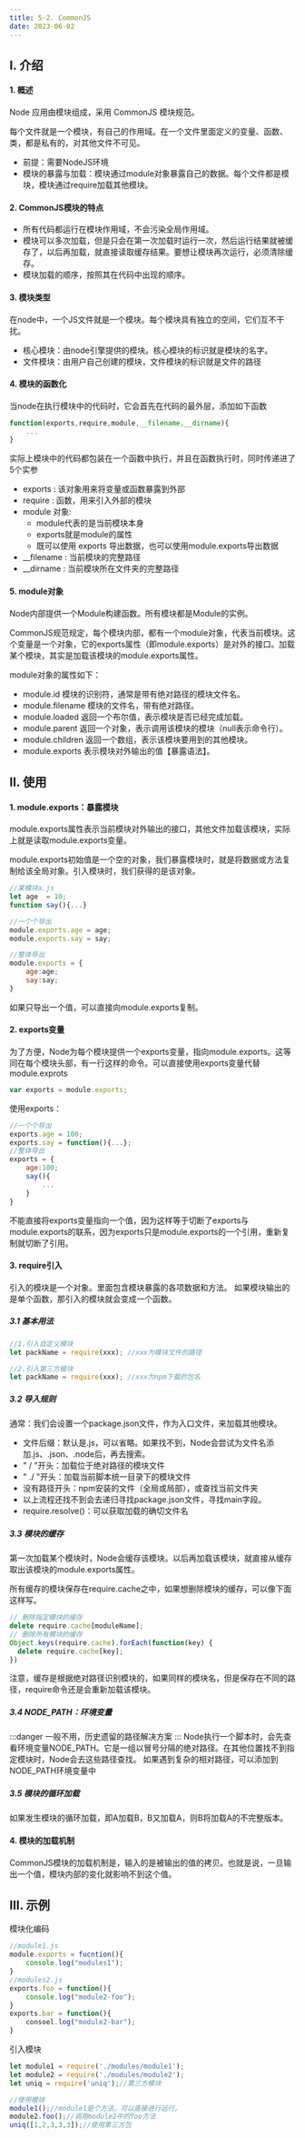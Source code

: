 ```yaml
---
title: 5-2. CommonJS
date: 2023-06-02
---
```

## Ⅰ. 介绍
#### 1. 概述
Node 应用由模块组成，采用 CommonJS 模块规范。

每个文件就是一个模块，有自己的作用域。在一个文件里面定义的变量、函数、类，都是私有的，对其他文件不可见。
- 前提：需要NodeJS环境
- 模块的暴露与加载：模块通过module对象暴露自己的数据。每个文件都是模块，模块通过require加载其他模块。

#### 2. CommonJS模块的特点
- 所有代码都运行在模块作用域，不会污染全局作用域。
- 模块可以多次加载，但是只会在第一次加载时运行一次，然后运行结果就被缓存了，以后再加载，就直接读取缓存结果。要想让模块再次运行，必须清除缓存。
- 模块加载的顺序，按照其在代码中出现的顺序。

#### 3. 模块类型
在node中，一个JS文件就是一个模块。每个模块具有独立的空间，它们互不干扰。
- 核心模块：由node引擎提供的模块。核心模块的标识就是模块的名字。
- 文件模块：由用户自己创建的模块，文件模块的标识就是文件的路径

#### 4. 模块的函数化
当node在执行模块中的代码时，它会首先在代码的最外层，添加如下函数
```js
function(exports,require,module,__filename,__dirname){
    ...
}
```
实际上模块中的代码都包装在一个函数中执行，并且在函数执行时，同时传递进了5个实参
- exports : 该对象用来将变量或函数暴露到外部
- require : 函数，用来引入外部的模块
- module 对象:
    - module代表的是当前模块本身
    - exports就是module的属性
    - 既可以使用 exports 导出数据，也可以使用module.exports导出数据
- __filename : 当前模块的完整路径
- __dirname : 当前模块所在文件夹的完整路径

#### 5. module对象
Node内部提供一个Module构建函数。所有模块都是Module的实例。

CommonJS规范规定，每个模块内部，都有一个module对象，代表当前模块。这个变量是一个对象，它的exports属性（即module.exports）是对外的接口。加载某个模块，其实是加载该模块的module.exports属性。

module对象的属性如下：
- module.id 模块的识别符，通常是带有绝对路径的模块文件名。
- module.filename 模块的文件名，带有绝对路径。
- module.loaded 返回一个布尔值，表示模块是否已经完成加载。
- module.parent 返回一个对象，表示调用该模块的模块（null表示命令行）。
- module.children 返回一个数组，表示该模块要用到的其他模块。
- module.exports 表示模块对外输出的值【暴露语法】。


## Ⅱ. 使用
#### 1. module.exports：暴露模块
module.exports属性表示当前模块对外输出的接口，其他文件加载该模块，实际上就是读取module.exports变量。

module.exports初始值是一个空的对象，我们暴露模块时，就是将数据或方法复制给该全局对象。引入模块时，我们获得的是该对象。
```js
//某模块a.js
let age  = 10;
function say(){...}

//一个个导出
module.exports.age = age;
module.exports.say = say;

//整体导出
module.exports = {
    age:age;
    say:say;
}
```
如果只导出一个值，可以直接向module.exports复制。


#### 2. exports变量
为了方便，Node为每个模块提供一个exports变量，指向module.exports。这等同在每个模块头部，有一行这样的命令。可以直接使用exports变量代替module.exprots
```js
var exports = module.exports;
```
使用exports：
```js
//一个个导出
exports.age = 100;
exports.say = function(){...};
//整体导出
exports = {
    age:100;
    say(){
        ...
    }
}
```
不能直接将exports变量指向一个值，因为这样等于切断了exports与module.exports的联系，因为exports只是module.exports的一个引用，重新复制就切断了引用。


#### 3. require引入
引入的模块是一个对象。里面包含模块暴露的各项数据和方法。
如果模块输出的是单个函数，那引入的模块就会变成一个函数。
##### 3.1 基本用法

```js
//1.引入自定义模块
let packName = require(xxx); //xxx为模块文件的路径

//2.引入第三方模块
let packName = require(xxx); //xxx为npm下载的包名
```

##### 3.2 导入规则
通常：我们会设置一个package.json文件，作为入口文件，来加载其他模块。
- 文件后缀：默认是.js，可以省略。如果找不到，Node会尝试为文件名添加.js、.json、.node后，再去搜索。
- " / "开头：加载位于绝对路径的模块文件
- " ./ "开头：加载当前脚本统一目录下的模块文件
- 没有路径开头：npm安装的文件（全局或局部），或查找当前文件夹
- 以上流程还找不到会去递归寻找package.json文件，寻找main字段。
- require.resolve()：可以获取加载的确切文件名

##### 3.3 模块的缓存
第一次加载某个模块时，Node会缓存该模块。以后再加载该模块，就直接从缓存取出该模块的module.exports属性。

所有缓存的模块保存在require.cache之中，如果想删除模块的缓存，可以像下面这样写。
```js
// 删除指定模块的缓存
delete require.cache[moduleName];
// 删除所有模块的缓存
Object.keys(require.cache).forEach(function(key) {
  delete require.cache[key];
})
```
注意，缓存是根据绝对路径识别模块的，如果同样的模块名，但是保存在不同的路径，require命令还是会重新加载该模块。

##### 3.4 NODE_PATH：环境变量
:::danger
一般不用，历史遗留的路径解决方案
:::
Node执行一个脚本时，会先查看环境变量NODE_PATH。它是一组以冒号分隔的绝对路径。在其他位置找不到指定模块时，Node会去这些路径查找。
如果遇到复杂的相对路径，可以添加到NODE_PATH环境变量中

##### 3.5 模块的循环加载
如果发生模块的循环加载，即A加载B，B又加载A，则B将加载A的不完整版本。

#### 4. 模块的加载机制
CommonJS模块的加载机制是，输入的是被输出的值的拷贝。也就是说，一旦输出一个值，模块内部的变化就影响不到这个值。

## Ⅲ. 示例
模块化编码
```js
//module1.js
module.exports = fucntion(){
    console.log("modules1");
}
//modules2.js
exports.foo = function(){
    console.log("module2-foo");
}
exports.bar = function(){
    consoel.log("module2-bar");
}
```

引入模块
```js
let module1 = require('./modules/module1');
let module2 = require('./modules/module2');
let uniq = require('uniq');//第三方模块

//使用模块
module1();//module1是个方法，可以直接进行运行。
module2.foo();//调用module2中的foo方法
uniq([1,2,3,3,3]);//使用第三方包
```